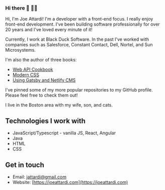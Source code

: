 ### Hi there 👋 👨‍💻

Hi, I'm Joe Attardi! I'm a developer with a front-end focus. I really enjoy front-end development.
I've been building software professionally for over 20 years and I've loved every minute of it!

Currently, I work at Black Duck Software. In the past I've worked with companies such as Salesforce, Constant Contact, Dell, Nortel, and Sun Microsystems.

I'm also the author of three books:

- [Web API Cookbook](https://www.oreilly.com/library/view/web-api-cookbook/9781098150686/)
- [Modern CSS](https://www.apress.com/us/book/9781484262931)
- [Using Gatsby and Netlify CMS](https://www.apress.com/us/book/9781484262962)

I've pinned some of my more popular repositories to my GitHub profile. Please feel free to check them out!

I live in the Boston area with my wife, son, and cats.

## Technologies I work with

- JavaScript/Typescript - vanilla JS, React, Angular
- Java
- HTML
- CSS

## Get in touch

- Email: [jattardi@gmail.com](mailto:jattardi@gmail.com)
- Website: [https://joeattardi.com](https://joeattardi.com)
